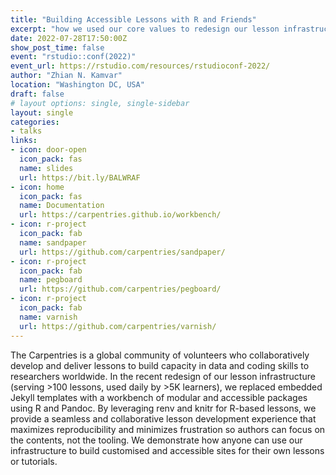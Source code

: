 ```yaml
---
title: "Building Accessible Lessons with R and Friends"
excerpt: "how we used our core values to redesign our lesson infrastructure"
date: 2022-07-28T17:50:00Z
show_post_time: false
event: "rstudio::conf(2022)"
event_url: https://rstudio.com/resources/rstudioconf-2022/
author: "Zhian N. Kamvar"
location: "Washington DC, USA"
draft: false
# layout options: single, single-sidebar
layout: single
categories:
- talks
links:
- icon: door-open
  icon_pack: fas
  name: slides
  url: https://bit.ly/BALWRAF
- icon: home
  icon_pack: fas
  name: Documentation
  url: https://carpentries.github.io/workbench/
- icon: r-project
  icon_pack: fab
  name: sandpaper
  url: https://github.com/carpentries/sandpaper/
- icon: r-project
  icon_pack: fab
  name: pegboard
  url: https://github.com/carpentries/pegboard/
- icon: r-project
  icon_pack: fab
  name: varnish
  url: https://github.com/carpentries/varnish/
---
```


The Carpentries is a global community of volunteers who collaboratively develop
and deliver lessons to build capacity in data and coding skills to researchers
worldwide. In the recent redesign of our lesson infrastructure (serving >100
lessons, used daily by >5K learners), we replaced embedded Jekyll templates
with a workbench of modular and accessible packages using R and Pandoc. By
leveraging renv and knitr for R-based lessons, we provide a seamless and
collaborative lesson development experience that maximizes reproducibility and
minimizes frustration so authors can focus on the contents, not the tooling.
We demonstrate how anyone can use our infrastructure to build customised and
accessible sites for their own lessons or tutorials.
